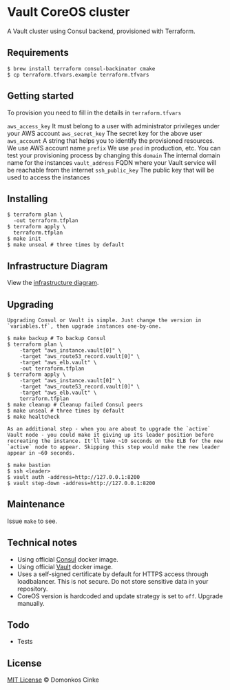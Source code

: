 # Vault CoreOS cluster

A Vault cluster using Consul backend, provisioned with Terraform.

## Requirements

    $ brew install terraform consul-backinator cmake
    $ cp terraform.tfvars.example terraform.tfvars

## Getting started

To provision you need to fill in the details in `terraform.tfvars`

`aws_access_key` It must belong to a user with administrator privileges under your AWS account
`aws_secret_key` The secret key for the above user
`aws_account` A string that helps you to identify the provisioned resources. We use AWS account name
`prefix` We use `prod` in production, etc. You can test your provisioning process by changing this
`domain` The internal domain name for the instances
`vault_address` FQDN where your Vault service will be reachable from the internet
`ssh_public_key` The public key that will be used to access the instances

## Installing

    $ terraform plan \
      -out terraform.tfplan
    $ terraform apply \
      terraform.tfplan
    $ make init
    $ make unseal # three times by default

## Infrastructure Diagram

View the [infrastructure diagram](infrastructure.ascii).

## Upgrading

    Upgrading Consul or Vault is simple. Just change the version in `variables.tf`, then upgrade instances one-by-one.

    $ make backup # To backup Consul
    $ terraform plan \
        -target "aws_instance.vault[0]" \
        -target "aws_route53_record.vault[0]" \
        -target "aws_elb.vault" \
        -out terraform.tfplan
    $ terraform apply \
        -target "aws_instance.vault[0]" \
        -target "aws_route53_record.vault[0]" \
        -target "aws_elb.vault" \
        terraform.tfplan
    $ make cleanup # Cleanup failed Consul peers
    $ make unseal # three times by default
    $ make healtcheck

    As an additional step - when you are about to upgrade the `active` Vault node - you could make it giving up its leader position before recreating the instance. It'll take ~10 seconds on the ELB for the new `active` node to appear. Skipping this step would make the new leader appear in ~60 seconds.

    $ make bastion
    $ ssh <leader>
    $ vault auth -address=http://127.0.0.1:8200
    $ vault step-down -address=http://127.0.0.1:8200

## Maintenance

Issue `make` to see.

## Technical notes

- Using official [Consul](https://hub.docker.com/_/consul/) docker image.
- Using official [Vault](https://hub.docker.com/_/vault/) docker image.
- Uses a self-signed certificate by default for HTTPS access through loadbalancer. This is not secure. Do not store sensitive data in your repository.
- CoreOS version is hardcoded and update strategy is set to `off`. Upgrade manually.

## Todo

- Tests

## License

[MIT License](https://github.com/cu12/vault-coreos-cluster/blob/master/LICENSE) © Domonkos Cinke

